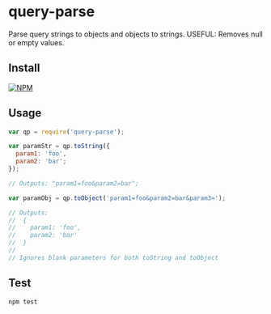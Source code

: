 # query-parse

Parse query strings to objects and objects to strings. USEFUL: Removes null or empty values.

## Install

[![NPM](https://nodei.co/npm/query-parse.png)](https://nodei.co/npm/query-parse/)

## Usage

```javascript
var qp = require('query-parse');

var paramStr = qp.toString({
  param1: 'foo',
  param2: 'bar';
});

// Outputs: "param1=foo&param2=bar";

var paramObj = qp.toObject('param1=foo&param2=bar&param3=');

// Outputs: 
//  {
//    param1: 'foo',
//    param2: 'bar'
//  }
//
// Ignores blank parameters for both toString and toObject

```

## Test

```
npm test
```
